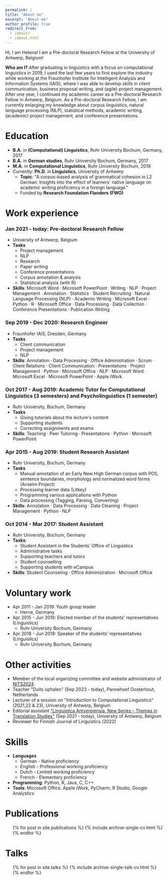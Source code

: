 ```yaml
---
permalink: /
title: "About me"
excerpt: "About me"
author_profile: true
redirect_from: 
  - /about/
  - /about.html
---
```

Hi, I am Helena! I am a Pre-doctoral Research Fellow at the University of Antwerp, Belgium!

**Who am I?** After graduating in linguistics with a focus on computational linguistics in 2019, I used the last few years to first explore the industry while working at the Fraunhofer Institute for Intelligent Analysis and Information Systems (IAIS), where I was able to develop skills in client communication, business proposal writing, and (agile) project management. After one year, I continued my academic career as a Pre-doctoral Research Fellow in Antwerp, Belgium. As a Pre-doctoral Research Fellow, I am currently enlarging my knowledge about corpus linguistics, natural language processing (NLP), statistical methods, academic writing, (academic) project management, and conference presentations.

# Education
* **B.A.** in **(Computational) Linguistics**, Ruhr University Bochum, Germany, 2017
* **B.A.** in **German studies**, Ruhr University Bochum, Germany, 2017
* **M.A.** in **Computational Linguistics**, Ruhr University Bochum, 2019
* Currently: **Ph.D.** in **Linguistics**, University of Antwerp
  * **Topic**: "A corpus-based analysis of grammatical cohesion in L2 German: Insights into the effect of learners' native language on academic writing proficiency in a foreign language."
  * Funded by **Research Foundation Flanders (FWO)**

# Work experience
### Jan 2021 - today: Pre-doctoral Research Fellow 
* University of Antwerp, Belgium
* **Tasks**
  * Project management
  * NLP
  * Research
  * Paper writing
  * Conference presentations
  * Corpus annotation & analysis
  * Statistical analysis (with R)
* **Skills**: Microsoft Word · Microsoft PowerPoint · Writing · NLP · Project Management · Annotation · Statistics · Student Recruiting · Natural Language Processing (NLP) · Academic Writing · Microsoft Excel · Python · R · Microsoft Office · Data Processing · Data Collection · Conference Presentations · Publication Writing


### Sep 2019 - Dec 2020: Research Engineer
* Fraunhofer IAIS, Dresden, Germany
* **Tasks** 
  * Client communication
  * Project management
  * NLP
* **Skills**: Annotation · Data Processing · Office Administration · Scrum · Client Relations · Client Communication · Presentations · Project Management · Python · Microsoft Office · NLP · Microsoft Word · Microsoft Excel · Microsoft PowerPoint · Apple iWork



### Oct 2017 - Aug 2019: Academic Tutor for Computational Linguistics (3 semesters) and Psycholinguistics (1 semester)
* Ruhr University, Bochum, Germany
* **Tasks** 
  * Giving tutorials about the lecture's content
  * Supporting students 
  * Correcting assignments and exams 
* **Skills**: Teaching · Peer Tutoring · Presentations · Python · Microsoft PowerPoint
  

### Apr 2015 - Aug 2019: Student Research Assistant
  * Ruhr University, Bochum, Germany
  * **Tasks**
    * Manual annotation of an Early New High German corpus with POS, sentence boundaries, morphology and normalized word forms (Anselm Project)
    * Processing learner data (Litkey)
    * Programming various applications with Python
    * Data processing (Tagging, Parsing, Converting)
  * **Skills**: Annotation · Data Processing · Data Cleaning · Project Management · Python · NLP
 

### Oct 2014 - Mar 2017: Student Assistant
* Ruhr University, Bochum, Germany
* **Tasks**: 
  * Student Assistant in the Students’ Office of Linguistics
  * Administrative tasks 
  * Supporting teachers and tutors 
  * Student counselling 
  * Supporting students with eCampus
* **Skills**: Student Counseling · Office Administration · Microsoft Office

Voluntary work
======
* Apr 2011 - Jan 2019: Youth group leader
   * Herne, Germany
* Apr 2015 - Jun 2019: Elected member of the students’ representatives (Linguistics)
  * Ruhr University Bochum, Germany
* Apr 2018 - Jun 2019: Speaker of the students’ representatives (Linguistics)
  * Ruhr University Bochum, Germany
  
Other activities 
======

* Member of the local organizing committee and website administrator of <a href="https://2024nits.github.io/index.html">NITS2024</a>.
* Teacher "Duits ophalen" (Sep 2023 - today), Pannehoef Oosterhout, Netherlands
* Lecturer of a session on "Introduction to Computational Linguistics" (2021,22 & 23), University of Antwerp, Belgium
* Editorial assistant <a href="https://lans-tts.uantwerpen.be/index.php/LANS-TTS">"Linguistica Antverpiensia, New Series – Themes in Translation Studies"</a> (Sep 2021 - today), University of Antwerp, Belgium
* Reviewer for Finnish Journal of Linguistics (2022)

Skills
======
* **Languages**
    * German - Native proficiency
    * English - Professional working proficiency
    * Dutch - Limited working proficiency
    * French - Elementary proficiency
* **Programming**: Python, R, Java, C, C++
* **Tools**: Microsoft Office, Apple iWork, PyCharm, R Studio, Google Analystics

Publications
======
  <ul>{% for post in site.publications %}
    {% include archive-single-cv.html %}
  {% endfor %}</ul>
  
Talks
======
  <ul>{% for post in site.talks %}
    {% include archive-single-talk-cv.html %}
  {% endfor %}</ul>

